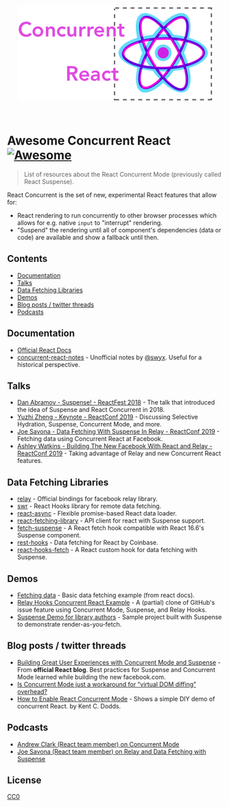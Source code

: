 <div align="center">
	<a href="react_concurrent_logo.png"><img src="react_concurrent_logo.png" alt="react-concurrent-logo"></a>
	<br>
	<br>
	<br>
</div>

# Awesome Concurrent React [![Awesome](https://awesome.re/badge.svg)](https://awesome.re)

> List of resources about the React Concurrent Mode (previously called React Suspense). 

React Concurrent is the set of new, experimental React features that allow for:
- React rendering to run concurrently to other browser processes which allows for e.g. native `input` to "interrupt" rendering.
- "Suspend" the rendering until all of component's dependencies (data or code) are available and show a fallback until then.

## Contents
- [Documentation](#documentation)
- [Talks](#talks)
- [Data Fetching Libraries](#data-fetching-libraries)
- [Demos](#demos)
- [Blog posts / twitter threads](#blog-posts--twitter-threads)
- [Podcasts](#podcasts)

## Documentation

- [Official React Docs](https://reactjs.org/docs/concurrent-mode-intro.html)
- [concurrent-react-notes](https://github.com/sw-yx/concurrent-react-notes) - Unofficial notes by [@swyx](https://github.com/sw-yx). Useful for a historical perspective.

## Talks

- [Dan Abramov - Suspense! - ReactFest 2018](https://www.youtube.com/watch?v=6g3g0Q_XVb4&feature=youtu.be) - The talk that introduced the idea of Suspense and React Concurrent in 2018.
- [Yuzhi Zheng - Keynote - ReactConf 2019](https://www.youtube.com/watch?v=uXEEL9mrkAQ) - Discussing Selective Hydration, Suspense, Concurrent Mode, and more.
- [Joe Savona - Data Fetching With Suspense In Relay - ReactConf 2019](https://www.youtube.com/watch?v=Tl0S7QkxFE4) - Fetching data using Concurrent React at Facebook.
- [Ashley Watkins - Building The New Facebook With React and Relay - ReactConf 2019](https://www.youtube.com/watch?v=KT3XKDBZW7M) - Taking advantage of Relay and new Concurrent React features.


## Data Fetching Libraries

- [relay](https://relay.dev/docs/en/experimental/a-guided-tour-of-relay#loading-states-with-suspense) - Official bindings for facebook relay library.
- [swr](https://github.com/zeit/swr) - React Hooks library for remote data fetching.
- [react-async](https://github.com/async-library/react-async) - Flexible promise-based React data loader.
- [react-fetching-library](https://github.com/marcin-piela/react-fetching-library) - API client for react with Suspense support.
- [fetch-suspense](https://github.com/CharlesStover/fetch-suspense) - A React fetch hook compatible with React 16.6's Suspense component.
- [rest-hooks](https://github.com/coinbase/rest-hooks) - Data fetching for React by Coinbase.
- [react-hooks-fetch](https://github.com/dai-shi/react-hooks-fetch) - A React custom hook for data fetching with Suspense.

## Demos
- [Fetching data](https://codesandbox.io/s/frosty-hermann-bztrp) - Basic data fetching example (from react docs).
- [Relay Hooks Concurrent React Example](https://github.com/relayjs/relay-examples/blob/master/issue-tracker/README.md) - A (partial) clone of GitHub's issue feature using Concurrent Mode, Suspense, and Relay Hooks.
- [Suspense Demo for library authors](https://github.com/gaearon/suspense-experimental-github-demo) - Sample project built with Suspense to demonstrate render-as-you-fetch.

## Blog posts / twitter threads
- [Building Great User Experiences with Concurrent Mode and Suspense](https://reactjs.org/blog/2019/11/06/building-great-user-experiences-with-concurrent-mode-and-suspense.html) - From **official React blog**. Best practices for Suspense and Concurrent Mode learned while building the new facebook.com.
- [Is Concurrent Mode just a workaround for “virtual DOM diffing” overhead?](https://twitter.com/dan_abramov/status/1120971795425832961)
- [How to Enable React Concurrent Mode](https://kentcdodds.com/blog/how-to-enable-react-concurrent-mode) - Shows a simple DIY demo of concurrent React. by Kent C. Dodds.

## Podcasts
- [Andrew Clark (React team member) on Concurrent Mode](https://reactpodcast.com/70)
- [Joe Savona (React team member) on Relay and Data Fetching with Suspense](https://reactpodcast.com/71)

## License

[CC0](https://github.com/michalczaplinski/awesome-concurrent-react)
